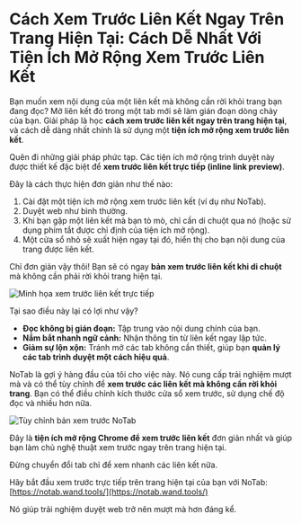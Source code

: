 
# Cách Xem Trước Liên Kết Ngay Trên Trang Hiện Tại: Cách Dễ Nhất Với Tiện Ích Mở Rộng Xem Trước Liên Kết

Bạn muốn xem nội dung của một liên kết mà không cần rời khỏi trang bạn đang đọc? Mở liên kết đó trong một tab mới sẽ làm gián đoạn dòng chảy của bạn. Giải pháp là học **cách xem trước liên kết ngay trên trang hiện tại**, và cách dễ dàng nhất chính là sử dụng một **tiện ích mở rộng xem trước liên kết**.

Quên đi những giải pháp phức tạp. Các tiện ích mở rộng trình duyệt này được thiết kế đặc biệt để **xem trước liên kết trực tiếp (inline link preview)**.

Đây là cách thực hiện đơn giản như thế nào:
1.  Cài đặt một tiện ích mở rộng xem trước liên kết (ví dụ như NoTab).
2.  Duyệt web như bình thường.
3.  Khi bạn gặp một liên kết mà bạn tò mò, chỉ cần di chuột qua nó (hoặc sử dụng phím tắt được chỉ định của tiện ích mở rộng).
4.  Một cửa sổ nhỏ sẽ xuất hiện ngay tại đó, hiển thị cho bạn nội dung của trang được liên kết.

Chỉ đơn giản vậy thôi! Bạn sẽ có ngay **bản xem trước liên kết khi di chuột** mà không cần phải rời khỏi trang hiện tại.

![Minh họa xem trước liên kết trực tiếp](images/notab1.png)

Tại sao điều này lại có lợi như vậy?
*   **Đọc không bị gián đoạn:** Tập trung vào nội dung chính của bạn.
*   **Nắm bắt nhanh ngữ cảnh:** Nhận thông tin từ liên kết ngay lập tức.
*   **Giảm sự lộn xộn:** Tránh mở các tab không cần thiết, giúp bạn **quản lý các tab trình duyệt một cách hiệu quả**.

NoTab là gợi ý hàng đầu của tôi cho việc này. Nó cung cấp trải nghiệm mượt mà và có thể tùy chỉnh để **xem trước các liên kết mà không cần rời khỏi trang**. Bạn có thể điều chỉnh kích thước cửa sổ xem trước, sử dụng chế độ đọc và nhiều hơn nữa.

![Tùy chỉnh bản xem trước NoTab](images/notab2.png)

Đây là **tiện ích mở rộng Chrome để xem trước liên kết** đơn giản nhất và giúp bạn làm chủ nghệ thuật xem trước ngay trên trang hiện tại.

Đừng chuyển đổi tab chỉ để xem nhanh các liên kết nữa.

Hãy bắt đầu xem trước trực tiếp trên trang hiện tại của bạn với NoTab: [https://notab.wand.tools/](https://notab.wand.tools/)

Nó giúp trải nghiệm duyệt web trở nên mượt mà hơn đáng kể.
